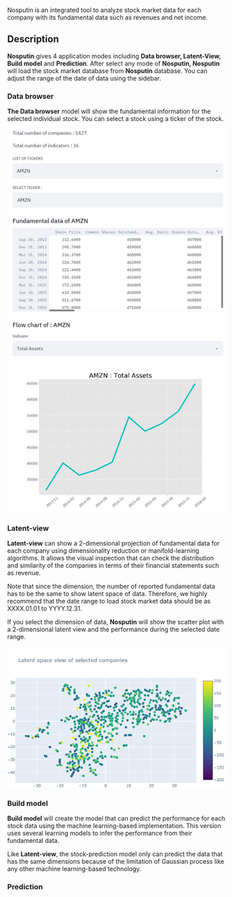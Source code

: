 Nosputin is an integrated tool to analyze stock market data for each company with its fundamental data such as revenues and net income. 

## Description

**Nosputin** gives 4 application modes including **Data browser, Latent-View, Build model** and **Prediction**. After select any mode of **Nosputin, Nosputin** will load the stock market database from **Nosputin** database. You can adjust the range of the date of data using the sidebar.

### Data browser

**The Data browser** model will show the fundamental information for the selected individual stock. You can select a stock using a ticker of the stock. 

![databrowser](pic/databrowser.png)

### Latent-view

**Latent-view** can show a 2-dimensional projection of fundamental data for each company using dimensionality reduction or manifold-learning algorithms. It allows the visual inspection that can check the distribution and similarity of the companies in terms of their financial statements such as revenue.

Note that since the dimension, the number of reported fundamental data has to be the same to show latent space of data. Therefore, we highly recommend that the date range to load stock market data should be as XXXX.01.01 to YYYY.12.31.

If you select the dimension of data, **Nosputin** will show the scatter plot with a 2-dimensional latent view and the performance during the selected date range.

![example_latentview](pic/example_latentview.png)

### Build model

**Build model** will create the model that can predict the performance for each stock data using the machine learning-based implementation. This version uses several learning models to infer the performance from their fundamental data.

 Like **Latent-view**, the stock-prediction model only can predict the data that has the same dimensions because of the limitation of Gaussian process like any other machine learning-based technology. 

### Prediction
